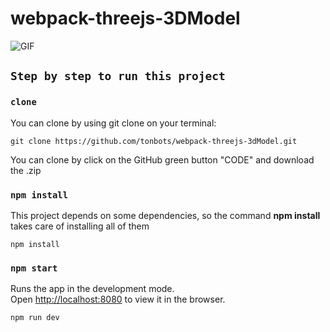 # webpack-threejs-3DModel

![GIF](static/preview.gif)

## `Step by step to run this project`

### `clone`
You can clone by using git clone on your terminal:

    git clone https://github.com/tonbots/webpack-threejs-3dModel.git

You can clone by click on the GitHub green button "CODE" and download the .zip

### `npm install`
This project depends on some dependencies, so the command **npm install** takes care of installing all of them

    npm install


### `npm start`
Runs the app in the development mode.\
Open [http://localhost:8080](http://localhost:8080) to view it in the browser.

    npm run dev
